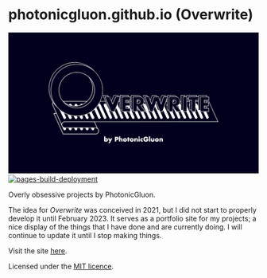 # photonicgluon.github.io (Overwrite)

![Overwrite Banner](assets/resources/img/banner-dark.webp)
[![pages-build-deployment](https://github.com/PhotonicGluon/photonicgluon.github.io/actions/workflows/pages/pages-build-deployment/badge.svg)](https://github.com/PhotonicGluon/photonicgluon.github.io/actions/workflows/pages/pages-build-deployment)

Overly obsessive projects by PhotonicGluon.

The idea for *Overwrite* was conceived in 2021, but I did not start to properly develop it until February 2023. It
serves as a portfolio site for my projects; a nice display of the things that I have done and are currently doing. I
will continue to update it until I stop making things.

Visit the site [here](https://overwrite.site/).

Licensed under the [MIT licence](LICENSE).
